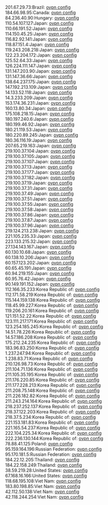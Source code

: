 201.67.29.73:Brazil: [ovpn config](vpn/201_67_29_73.ovpn)  
184.66.98.95:Canada: [ovpn config](vpn/184_66_98_95.ovpn)  
84.236.40.90:Hungary: [ovpn config](vpn/84_236_40_90.ovpn)  
110.54.107.127:Japan: [ovpn config](vpn/110_54_107_127.ovpn)  
110.66.191.52:Japan: [ovpn config](vpn/110_66_191_52.ovpn)  
114.150.45.25:Japan: [ovpn config](vpn/114_150_45_25.ovpn)  
116.82.92.141:Japan: [ovpn config](vpn/116_82_92_141.ovpn)  
118.87.151.4:Japan: [ovpn config](vpn/118_87_151_4.ovpn)  
119.243.208.218:Japan: [ovpn config](vpn/119_243_208_218.ovpn)  
122.23.204.172:Japan: [ovpn config](vpn/122_23_204_172.ovpn)  
125.52.64.33:Japan: [ovpn config](vpn/125_52_64_33.ovpn)  
126.224.111.147:Japan: [ovpn config](vpn/126_224_111_147.ovpn)  
131.147.203.90:Japan: [ovpn config](vpn/131_147_203_90.ovpn)  
131.147.36.66:Japan: [ovpn config](vpn/131_147_36_66.ovpn)  
138.64.237.175:Japan: [ovpn config](vpn/138_64_237_175.ovpn)  
147.192.213.109:Japan: [ovpn config](vpn/147_192_213_109.ovpn)  
14.133.52.118:Japan: [ovpn config](vpn/14_133_52_118.ovpn)  
14.3.233.209:Japan: [ovpn config](vpn/14_3_233_209.ovpn)  
153.174.36.231:Japan: [ovpn config](vpn/153_174_36_231.ovpn)  
160.13.80.34:Japan: [ovpn config](vpn/160_13_80_34.ovpn)  
175.108.218.15:Japan: [ovpn config](vpn/175_108_218_15.ovpn)  
180.197.240.6:Japan: [ovpn config](vpn/180_197_240_6.ovpn)  
180.199.46.92:Japan: [ovpn config](vpn/180_199_46_92.ovpn)  
180.21.119.53:Japan: [ovpn config](vpn/180_21_119_53.ovpn)  
180.220.89.245:Japan: [ovpn config](vpn/180_220_89_245.ovpn)  
180.36.116.19:Japan: [ovpn config](vpn/180_36_116_19.ovpn)  
207.65.219.163:Japan: [ovpn config](vpn/207_65_219_163.ovpn)  
219.100.37.104:Japan: [ovpn config](vpn/219_100_37_104.ovpn)  
219.100.37.105:Japan: [ovpn config](vpn/219_100_37_105.ovpn)  
219.100.37.107:Japan: [ovpn config](vpn/219_100_37_107.ovpn)  
219.100.37.13:Japan: [ovpn config](vpn/219_100_37_13.ovpn)  
219.100.37.177:Japan: [ovpn config](vpn/219_100_37_177.ovpn)  
219.100.37.182:Japan: [ovpn config](vpn/219_100_37_182.ovpn)  
219.100.37.19:Japan: [ovpn config](vpn/219_100_37_19.ovpn)  
219.100.37.31:Japan: [ovpn config](vpn/219_100_37_31.ovpn)  
219.100.37.49:Japan: [ovpn config](vpn/219_100_37_49.ovpn)  
219.100.37.51:Japan: [ovpn config](vpn/219_100_37_51.ovpn)  
219.100.37.55:Japan: [ovpn config](vpn/219_100_37_55.ovpn)  
219.100.37.58:Japan: [ovpn config](vpn/219_100_37_58.ovpn)  
219.100.37.86:Japan: [ovpn config](vpn/219_100_37_86.ovpn)  
219.100.37.87:Japan: [ovpn config](vpn/219_100_37_87.ovpn)  
219.100.37.96:Japan: [ovpn config](vpn/219_100_37_96.ovpn)  
219.124.213.238:Japan: [ovpn config](vpn/219_124_213_238.ovpn)  
221.105.235.33:Japan: [ovpn config](vpn/221_105_235_33.ovpn)  
223.133.215.32:Japan: [ovpn config](vpn/223_133_215_32.ovpn)  
27.134.143.167:Japan: [ovpn config](vpn/27_134_143_167.ovpn)  
60.130.10.68:Japan: [ovpn config](vpn/60_130_10_68.ovpn)  
60.138.10.206:Japan: [ovpn config](vpn/60_138_10_206.ovpn)  
60.157.123.202:Japan: [ovpn config](vpn/60_157_123_202.ovpn)  
60.65.45.191:Japan: [ovpn config](vpn/60_65_45_191.ovpn)  
60.94.219.155:Japan: [ovpn config](vpn/60_94_219_155.ovpn)  
60.95.76.42:Japan: [ovpn config](vpn/60_95_76_42.ovpn)  
90.149.191.152:Japan: [ovpn config](vpn/90_149_191_152.ovpn)  
112.166.35.233:Korea Republic of: [ovpn config](vpn/112_166_35_233.ovpn)  
112.171.58.219:Korea Republic of: [ovpn config](vpn/112_171_58_219.ovpn)  
115.144.159.138:Korea Republic of: [ovpn config](vpn/115_144_159_138.ovpn)  
118.45.99.227:Korea Republic of: [ovpn config](vpn/118_45_99_227.ovpn)  
119.206.20.161:Korea Republic of: [ovpn config](vpn/119_206_20_161.ovpn)  
121.151.52.22:Korea Republic of: [ovpn config](vpn/121_151_52_22.ovpn)  
123.111.217.171:Korea Republic of: [ovpn config](vpn/123_111_217_171.ovpn)  
123.254.185.245:Korea Republic of: [ovpn config](vpn/123_254_185_245.ovpn)  
14.51.78.226:Korea Republic of: [ovpn config](vpn/14_51_78_226.ovpn)  
14.57.186.208:Korea Republic of: [ovpn config](vpn/14_57_186_208.ovpn)  
175.212.24.235:Korea Republic of: [ovpn config](vpn/175_212_24_235.ovpn)  
183.96.83.250:Korea Republic of: [ovpn config](vpn/183_96_83_250.ovpn)  
1.237.247.94:Korea Republic of: [ovpn config](vpn/1_237_247_94.ovpn)  
1.238.83.71:Korea Republic of: [ovpn config](vpn/1_238_83_71.ovpn)  
210.126.98.73:Korea Republic of: [ovpn config](vpn/210_126_98_73.ovpn)  
211.104.71.136:Korea Republic of: [ovpn config](vpn/211_104_71_136.ovpn)  
211.105.35.195:Korea Republic of: [ovpn config](vpn/211_105_35_195.ovpn)  
211.176.220.85:Korea Republic of: [ovpn config](vpn/211_176_220_85.ovpn)  
211.177.228.213:Korea Republic of: [ovpn config](vpn/211_177_228_213.ovpn)  
211.208.75.148:Korea Republic of: [ovpn config](vpn/211_208_75_148.ovpn)  
211.226.182.82:Korea Republic of: [ovpn config](vpn/211_226_182_82.ovpn)  
211.243.214.164:Korea Republic of: [ovpn config](vpn/211_243_214_164.ovpn)  
218.237.252.137:Korea Republic of: [ovpn config](vpn/218_237_252_137.ovpn)  
218.37.122.203:Korea Republic of: [ovpn config](vpn/218_37_122_203.ovpn)  
218.37.5.234:Korea Republic of: [ovpn config](vpn/218_37_5_234.ovpn)  
221.153.181.83:Korea Republic of: [ovpn config](vpn/221_153_181_83.ovpn)  
221.165.54.237:Korea Republic of: [ovpn config](vpn/221_165_54_237.ovpn)  
222.104.225.34:Korea Republic of: [ovpn config](vpn/222_104_225_34.ovpn)  
222.236.130.144:Korea Republic of: [ovpn config](vpn/222_236_130_144.ovpn)  
78.88.41.125:Poland: [ovpn config](vpn/78_88_41_125.ovpn)  
95.159.164.196:Russian Federation: [ovpn config](vpn/95_159_164_196.ovpn)  
95.170.181.5:Russian Federation: [ovpn config](vpn/95_170_181_5.ovpn)  
184.22.12.205:Thailand: [ovpn config](vpn/184_22_12_205.ovpn)  
184.22.158.249:Thailand: [ovpn config](vpn/184_22_158_249.ovpn)  
38.59.219.28:United States: [ovpn config](vpn/38_59_219_28.ovpn)  
67.168.16.166:United States: [ovpn config](vpn/67_168_16_166.ovpn)  
118.68.195.108:Viet Nam: [ovpn config](vpn/118_68_195_108.ovpn)  
183.80.198.85:Viet Nam: [ovpn config](vpn/183_80_198_85.ovpn)  
42.112.50.138:Viet Nam: [ovpn config](vpn/42_112_50_138.ovpn)  
42.118.244.254:Viet Nam: [ovpn config](vpn/42_118_244_254.ovpn)  
